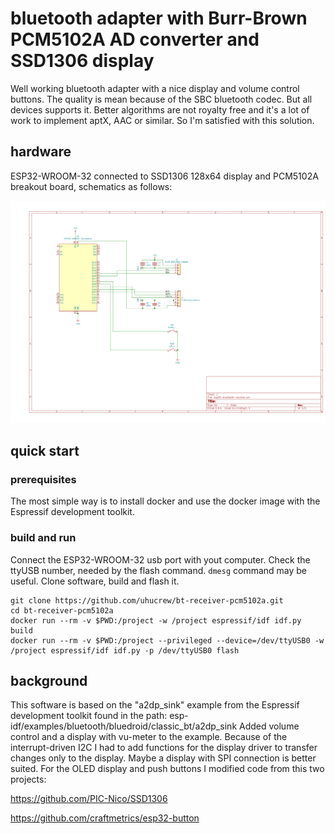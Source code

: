 # bluetooth adapter with Burr-Brown PCM5102A AD converter and SSD1306 display

Well working bluetooth adapter with a nice display and volume control buttons. The quality is mean because of the SBC bluetooth codec. But all devices supports it. Better algorithms are not royalty free and it's a lot of work to implement aptX, AAC or similar. So I'm satisfied with this solution.

## hardware

ESP32-WROOM-32 connected to SSD1306 128x64 display and PCM5102A breakout board, schematics as follows:

![schematics](bt_receiver_pcm5102a_schematics.png?raw=true "schematics")


## quick start

### prerequisites

The most simple way is to install docker and use the docker image with the Espressif development toolkit.

### build and run

Connect the ESP32-WROOM-32 usb port with yout computer. Check the ttyUSB number, needed by the flash command. ```dmesg``` command may be useful. Clone software, build and flash it.

```
git clone https://github.com/uhucrew/bt-receiver-pcm5102a.git
cd bt-receiver-pcm5102a
docker run --rm -v $PWD:/project -w /project espressif/idf idf.py build
docker run --rm -v $PWD:/project --privileged --device=/dev/ttyUSB0 -w /project espressif/idf idf.py -p /dev/ttyUSB0 flash
```


## background

This software is based on the "a2dp_sink" example from the Espressif development toolkit found in the path: esp-idf/examples/bluetooth/bluedroid/classic_bt/a2dp_sink
Added volume control and a display with vu-meter to the example. Because of the interrupt-driven I2C I had to add functions for the display driver to transfer changes only to the display. Maybe a display with SPI connection is better suited.
For the OLED display and push buttons I modified code from this two projects:

https://github.com/PIC-Nico/SSD1306

https://github.com/craftmetrics/esp32-button
